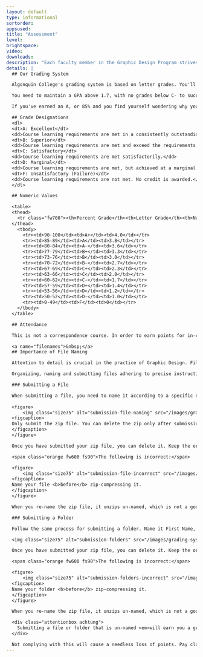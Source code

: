 ```yaml
---
layout: default
type: informational
sortorder: 
appsused:
title: "Assessment"
level:
brightspace: 
video: 
downloads:
description: "Each faculty member in the Graphic Design Program strives for clear, known, detailed and fair assessment. The information below is provided to show each and every student where their target goal is and how to attain it."
details: |
  ## Our Grading System

  Algonquin College's grading system is based on letter grades. You'll find a qualitative description as well as numerical equivalents of the letter grades below.

  You need to maintain a GPA above 1.7, with no grades below C- to succeed in the program. There is information on calculating your grade point average <a href="http://www.algonquincollege.com/policies/policy/aa14-grading-system/" title="The collage's info on your GPA">here, on the College's site</a>.

  If you've earned an A, or 85% and you find yourself wondering why you lost 15 points on an assignment, don't think of it that way. Your work must have been superior, but not excellent. The difference between 85% and 89% becomes irrelevant, because the whole range earns you a grade of A. Focus on the letter, not the number.

  ## Grade Designations
  <dl>
  <dt>A: Excellent</dt>
  <dd>Course learning requirements are met in a consistently outstanding manner.</dd>
  <dt>B: Superior</dt>
  <dd>Course learning requirements are met and exceed the requirements.</dd>
  <dt>C: Satisfactory</dt>
  <dd>Course learning requirements are met satisfactorily.</dd>
  <dt>D: Marginal</dt>
  <dd>Course learning requirements are met, but achieved at a marginal level. consistent, ongoing effort is required for continuing success in the program.</dd>
  <dt>F: Unsatisfactory (Failure)</dt>
  <dd>Course learning requirements are not met. No credit is awarded.</dd>
  </dl>

  ## Numeric Values

  <table>
  <thead>
    <tr class="fw700"><th>Percent Grade</th><th>Letter Grade</th><th>Numeric Grade</th></tr>
  </thead>
    <tbody>
      <tr><td>90-100</td><td>A+</td><td>4.0</td></tr>
      <tr><td>85-89</td><td>A</td><td>3.8</td></tr>
      <tr><td>80-84</td><td>A-</td><td>3.6</td></tr>
      <tr><td>77-79</td><td>B+</td><td>3.3</td></tr>
      <tr><td>73-76</td><td>B</td><td>3.0</td></tr>
      <tr><td>70-72</td><td>B-</td><td>2.7</td></tr>
      <tr><td>67-69</td><td>C+</td><td>2.3</td></tr>
      <tr><td>63-66</td><td>C</td><td>2.0</td></tr>
      <tr><td>60-62</td><td>C-</td><td>1.7</td></tr>
      <tr><td>57-59</td><td>D+</td><td>1.4</td></tr>
      <tr><td>53-56</td><td>D</td><td>1.2</td></tr>
      <tr><td>50-52</td><td>D-</td><td>1.0</td></tr>
      <tr><td>0-49</td><td>F</td><td>0</td></tr>
    </tbody>
  </table>

  ## Attendance

  This is not a correspondence course. In order to earn points for in-class assignments, you must be present in class. If you have an un-excused absence, you can complete the assignment with the help of the online course material, but you will not earn points. I will, however, provide written feedback on your performance. If your absence is unavoidable, please communicate with me before the class to make me aware of it. I will have the option to excuse your absence and allow completion of the assignment outside of class.

  <a name="filenames">&nbsp;</a>
  ## Importance of File Naming

  Attention to detail is crucial in the practice of Graphic Design. File naming is no exception. Naming files incorrectly can cause disastrous effects, like broken images on the web, print errors and missed deadlines. This is why we are so strict with this in the Computer Graphics courses.

  Organizing, naming and submitting files adhering to precise instructions is an important skill in the practice of Graphic Design. As such, 20% of all assignment values is based on adhering to instructions. These instructions will be given verbally in class and/or online. If files are submitted in such a way that they are not usable to produce the final product, the student can earn a grade of zero on that assignment at the faculty's discretion.

  ### Submitting a File

  When submitting a file, you need to name it according to a specific naming convention. Make sure you close your file before you re-name it in Finder.  Use this convention: First Name, Last Name, Group Nº, Assignment Name.ai. So, name it like this example:
  
  <figure>
      <img class="size75" alt="submission-file-naming" src="/images/grading-system/submission-file-naming.jpg">
  <figcaption>
  Only submit the zip file. You can delete the zip only after submission.
  </figcaption>
  </figure>

  Once you have submitted your zip file, you can delete it. Keep the original file *at least* as long as your time in the program.

  <span class="orange fw600 fs90">The following is incorrect:</span>

  <figure>
      <img class="size75" alt="submission-file-incorrect" src="/images/grading-system/submission-file-incorrect.jpg">
  <figcaption>
  Name your file <b>before</b> zip-compressing it.
  </figcaption>
  </figure>

  When you re-name the zip file, it unzips un-named, which is not a good thing. Make sure to re-name the file, *then* zip-compress it.

  ### Submitting a Folder

  Follow the same process for submitting a folder. Name it First Name, Last Name, Group Nº, Assignment Name. So, name it like this example:

  <img class="size75" alt="submission-folders" src="/images/grading-system/submission-folders.jpg">

  Once you have submitted your zip file, you can delete it. Keep the original folder *at least* as long as your time in the program.

  <span class="orange fw600 fs90">The following is incorrect:</span>

  <figure>
      <img class="size75" alt="submission-folders-incorrect" src="/images/grading-system/submission-folders-incorrect.jpg">
  <figcaption>
  Name your folder <b>before</b> zip-compressing it.
  </figcaption>
  </figure>

  When you re-name the zip file, it unzips un-named, which is not a good thing. Make sure to re-name the folder, *then* zip-compress it.

  <div class="attentionbox achtung">
    Submitting a file or folder that is un-named <em>will earn you a grade of zero</em>. You can avoid this by naming the file/folder as directed <em>before</em> you zip-compress it.
  </div>

  Not complying with this will cause a needless loss of points. Pay close attention while submitting.
---
```

